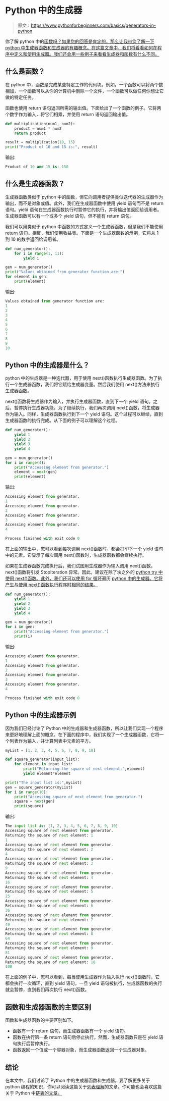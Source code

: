 # Python 中的生成器

> 原文：<https://www.pythonforbeginners.com/basics/generators-in-python>

你了解 python 中的[函数吗？如果您的回答是肯定的，那么让我带您了解一下 python 中生成器函数和生成器的有趣概念。在这篇文章中，我们将看看如何在程序中定义和使用生成器。我们还会用一些例子来看看生成器和函数有什么不同。](https://www.pythonforbeginners.com/basics/python-functions-cheat-sheet)

## 什么是函数？

在 python 中，函数是完成某些特定工作的代码块。例如，一个函数可以将两个数相加，一个函数可以从你的计算机中删除一个文件，一个函数可以做任何你想让它做的特定任务。

函数也使用 return 语句返回所需的输出值。下面给出了一个函数的例子。它将两个数字作为输入，将它们相乘，并使用 return 语句返回输出值。

```py
def multiplication(num1, num2):
    product = num1 * num2
    return product

result = multiplication(10, 15)
print("Product of 10 and 15 is:", result) 
```

输出:

```py
Product of 10 and 15 is: 150
```

## 什么是生成器函数？

生成器函数类似于 python 中的函数，但它向调用者提供类似迭代器的生成器作为输出，而不是对象或值。此外，我们在生成器函数中使用 yield 语句而不是 return 语句。yield 语句在生成器函数执行时暂停它的执行，并将输出值返回给调用者。生成器函数可以有一个或多个 yield 语句，但不能有 return 语句。

我们可以用类似于 python 中函数的方式定义一个生成器函数，但是我们不能使用 return 语句。相反，我们使用收益表。下面是一个生成器函数的示例，它将从 1 到 10 的数字返回给调用者。

```py
def num_generator():
    for i in range(1, 11):
        yield i

gen = num_generator()
print("Values obtained from generator function are:")
for element in gen:
    print(element) 
```

输出:

```py
Values obtained from generator function are:
1
2
3
4
5
6
7
8
9
10
```

## Python 中的生成器是什么？

python 中的生成器是一种迭代器，用于使用 next()函数执行生成器函数。为了执行一个生成器函数，我们将它赋给生成器变量。然后我们使用 next()方法来执行生成器函数。

next()函数将生成器作为输入，并执行生成器函数，直到下一个 yield 语句。之后，暂停执行生成器功能。为了继续执行，我们再次调用 next()函数，将生成器作为输入。同样，生成器函数执行到下一个 yield 语句。这个过程可以继续，直到生成器函数的执行完成。从下面的例子可以理解这个过程。

```py
def num_generator():
    yield 1
    yield 2
    yield 3
    yield 4

gen = num_generator()
for i in range(4):
    print("Accessing element from generator.")
    element = next(gen)
    print(element) 
```

输出:

```py
Accessing element from generator.
1
Accessing element from generator.
2
Accessing element from generator.
3
Accessing element from generator.
4

Process finished with exit code 0 
```

在上面的输出中，您可以看到每次调用 next()函数时，都会打印下一个 yield 语句中的元素。它显示了每次调用 next()函数时，生成器函数都会继续执行。

如果在生成器函数完成执行后，我们试图用生成器作为输入调用 next()函数，next()函数将引发 StopIteration 异常。因此，建议在除了块之外的 [python try 中使用 next()函数。此外，我们还可以使用 for 循环](https://www.pythonforbeginners.com/error-handling/python-try-and-except)遍历 [python 中的生成器。它将产生与使用 next()函数执行程序时相同的结果。](https://www.pythonforbeginners.com/loops/for-while-and-nested-loops-in-python)

```py
def num_generator():
    yield 1
    yield 2
    yield 3
    yield 4

gen = num_generator()
for i in gen:
    print("Accessing element from generator.")
    print(i)
```

输出:

```py
Accessing element from generator.
1
Accessing element from generator.
2
Accessing element from generator.
3
Accessing element from generator.
4

Process finished with exit code 0 
```

## Python 中的生成器示例

因为我们已经讨论了 Python 中的生成器和生成器函数，所以让我们实现一个程序来更好地理解上面的概念。在下面的程序中，我们实现了一个生成器函数，它将一个列表作为输入，并计算列表中元素的平方。

```py
myList = [1, 2, 3, 4, 5, 6, 7, 8, 9, 10]

def square_generator(input_list):
    for element in input_list:
        print("Returning the square of next element:",element)
        yield element*element

print("The input list is:",myList)
gen = square_generator(myList)
for i in range(10):
    print("Accessing square of next element from generator.")
    square = next(gen)
    print(square)
```

输出:

```py
The input list is: [1, 2, 3, 4, 5, 6, 7, 8, 9, 10]
Accessing square of next element from generator.
Returning the square of next element: 1
1
Accessing square of next element from generator.
Returning the square of next element: 2
4
Accessing square of next element from generator.
Returning the square of next element: 3
9
Accessing square of next element from generator.
Returning the square of next element: 4
16
Accessing square of next element from generator.
Returning the square of next element: 5
25
Accessing square of next element from generator.
Returning the square of next element: 6
36
Accessing square of next element from generator.
Returning the square of next element: 7
49
Accessing square of next element from generator.
Returning the square of next element: 8
64
Accessing square of next element from generator.
Returning the square of next element: 9
81
Accessing square of next element from generator.
Returning the square of next element: 10
100 
```

在上面的例子中，您可以看到，每当使用生成器作为输入执行 next()函数时，它都会执行一次循环，直到 yield 语句。一旦 yield 语句被执行，生成器函数的执行就会暂停，直到我们再次执行 next()函数。

## 函数和生成器函数的主要区别

函数和生成器函数的主要区别如下。

*   函数有一个 return 语句，而生成器函数有一个 yield 语句。
*   函数在执行第一条 return 语句后停止执行。然而，生成器函数只是在 yield 语句执行后暂停执行。
*   函数返回一个值或一个容器对象，而生成器函数返回一个生成器对象。

## 结论

在本文中，我们讨论了 Python 中的生成器函数和生成器。要了解更多关于 python 编程的知识，你可以阅读这篇关于[列表理解](https://www.pythonforbeginners.com/basics/list-comprehensions-in-python)的文章。你可能也会喜欢这篇关于 Python 中[链表的文章。](https://www.pythonforbeginners.com/lists/linked-list-in-python)